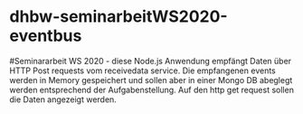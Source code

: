 # dhbw-seminarbeitWS2020-eventbus
#Seminararbeit WS 2020 - diese Node.js Anwendung empfängt Daten über HTTP Post requests vom receivedata service. Die empfangenen events werden in Memory gespeichert und sollen aber in einer Mongo DB abeglegt werden entsprechend der Aufgabenstellung. Auf den http get request sollen die Daten angezeigt werden.